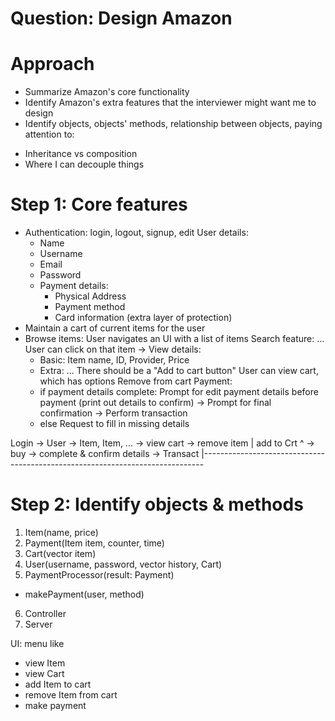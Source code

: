 # Question: Design Amazon

# Approach
- Summarize Amazon's core functionality
- Identify Amazon's extra features that the interviewer might want me to design
- Identify objects, objects' methods, relationship between objects, paying attention to:
+ Inheritance vs composition
+ Where I can decouple things

# Step 1: Core features
- Authentication: login, logout, signup, edit
  User details: 
    + Name
    + Username
    + Email 
    + Password
    + Payment details:
      - Physical Address
      - Payment method 
      - Card information (extra layer of protection)
- Maintain a cart of current items for the user
- Browse items: 
  User navigates an UI with a list of items
  Search feature: ...
  User can click on that item -> View details:
    + Basic: Item name, ID, Provider, Price
    + Extra: ...
    There should be a "Add to cart button" 
  User can view cart, which has options
  Remove from cart
  Payment:
    + if payment details complete:
        Prompt for edit payment details before payment (print out details to confirm)
        -> Prompt for final confirmation
        -> Perform transaction
    + else
        Request to fill in missing details


Login -> User -> Item, Item, ... -> view cart -> remove item
          |  add to Crt ^                     -> buy -> complete & confirm details -> Transact
          |------------------------------------------------------------------------------

# Step 2: Identify objects & methods
1. Item(name, price)
2. Payment(Item item, counter, time)
3. Cart(vector<Item> item)
4. User(username, password, vector<Payment> history, Cart)
5. PaymentProcessor(result: Payment)
+ makePayment(user, method)
6. Controller
7. Server

UI: menu like 
- view Item
- view Cart
- add Item to cart
- remove Item from cart
- make payment

